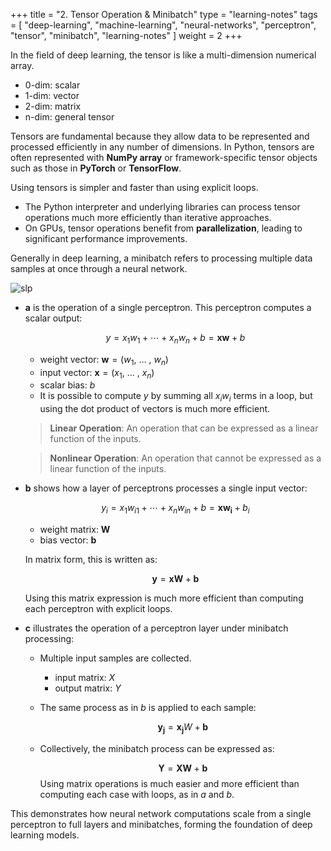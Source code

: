 +++
title = "2. Tensor Operation & Minibatch"
type = "learning-notes"
tags = [
  "deep-learning",
  "machine-learning",
  "neural-networks",
  "perceptron",
  "tensor",
  "minibatch",
  "learning-notes"
]
weight = 2
+++

In the field of deep learning, the tensor is like a multi-dimension numerical array.

- 0-dim: scalar
- 1-dim: vector
- 2-dim: matrix
- n-dim: general tensor

Tensors are fundamental because they allow data to be represented and processed efficiently in any number of dimensions. In Python, tensors are often represented with **NumPy array** or framework-specific tensor objects such as those in **PyTorch** or **TensorFlow**.

Using tensors is simpler and faster than using explicit loops.

- The Python interpreter and underlying libraries can process tensor operations much more efficiently than iterative approaches.
- On GPUs, tensor operations benefit from **parallelization**, leading to significant performance improvements.

Generally in deep learning, a minibatch refers to processing multiple data samples at once through a neural network.

![slp](/images/learning_notes/ml/2-1.png)

- **a** is the operation of a single perceptron. This perceptron computes a scalar output:

    $$
    y=x_{1}w_{1} + \cdots + x_{n}w_{n} + b = \boldsymbol{xw} + b
    $$
  - weight vector: $\boldsymbol{w}=(w_{1},\ \dots \ , \ w_{n})$
  - input vector: $\boldsymbol{x}=(x_{1},\ \dots \ , \ x_{n})$
  - scalar bias: $b$
  - It is possible to compute $y$ by summing  all $x_{i}w_{i}$ terms in a loop, but using the dot product of vectors is much more efficient.
  
  > **Linear Operation**: An operation that can be expressed as a linear function of the inputs.

  > **Nonlinear Operation**: An operation that cannot be expressed as a linear function of the inputs.

- **b** shows how a layer of perceptrons processes a single input vector:

  $$
  y_{i}=x_{1}w_{i1} + \cdots +x_{n}w_{in} + b = \boldsymbol{xw_{i}} + b_{i}
  $$
  
  - weight matrix: $\boldsymbol{W}$
  - bias vector: $\boldsymbol{b}$

  In matrix form, this is written as:

    $$
    \boldsymbol{y} = \boldsymbol{xW} + \boldsymbol{b}
    $$
  
  Using this matrix expression is much more efficient than computing each perceptron with explicit loops.

- **c** illustrates the operation of a perceptron layer under minibatch processing:

  - Multiple input samples are collected.
    - input matrix: $X$
    - output matrix: $Y$

  - The same process as in *b* is applied to each sample:

    $$
    \boldsymbol{y_{j}} = \boldsymbol{x_{j}}W + \boldsymbol{b}
    $$

  - Collectively, the minibatch process can be expressed as:
  
    $$
    \boldsymbol{Y} = \boldsymbol{XW} + \boldsymbol{b}
    $$
  Using matrix operations is much easier and more efficient than computing each case with loops, as in *a* and *b*.

This demonstrates how neural network computations scale from a single perceptron to full layers and minibatches, forming the foundation of deep learning models.
